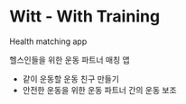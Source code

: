 # Witt - With Training

Health matching app

헬스인들을 위한 운동 파트너 매칭 앱

- 같이 운동할 운동 친구 만들기
- 안전한 운동을 위한 운동 파트너 간의 운동 보조
